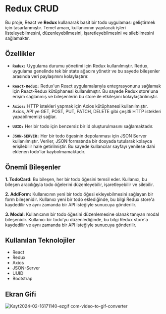 # Redux CRUD

Bu proje, React ve **Redux** kullanarak basit bir todo uygulaması geliştirmek için tasarlanmıştır. Temel amacı, kullanıcının yapılacak işleri listeleyebilmesini, düzenleyebilmesini, işaretleyebilmesini ve silebilmesini sağlamaktır.

## Özellikler

* **``Redux:``** Uygulama durumu yönetimi için Redux kullanılmıştır. Redux, uygulama genelinde tek bir state ağacını yönetir ve bu sayede bileşenler arasında veri paylaşımını kolaylaştırır.

* **``React-Redux:``** Redux'un React uygulamalarıyla entegrasyonunu sağlamak için React-Redux kütüphanesi kullanılmıştır. Bu sayede Redux store'una erişim sağlanmış ve bileşenlerin bu store ile etkileşimi kolaylaştırılmıştır.

* **``Axios:``** HTTP istekleri yapmak için Axios kütüphanesi kullanılmıştır. Axios, API'ye GET, POST, PUT, PATCH, DELETE gibi çeşitli HTTP istekleri yapabilmemizi sağlar.

* **``UUID:``** Her bir todo için benzersiz bir id oluşturulmasını sağlamaktadır.

* **``JSON-SERVER:``** Her bir todo ögesinin depolanması için JSON Server kullanılmıştır. Veriler, JSON formatında bir dosyada tutularak kolayca erişilebilir hale getirilmiştir. Bu sayede kullancılar sayfayı yenilese dahi eklenen todo'lar kaybolmamaktadır.

## Önemli Bileşenler

**1. TodoCard:** Bu bileşen, her bir todo öğesini temsil eder. Kullanıcı, bu bileşen aracılığıyla todo öğelerini düzenleyebilir, işaretleyebilir ve silebilir.

**2. AddForm:** Kullanıcının yeni bir todo öğesi ekleyebilmesini sağlayan bir form bileşenidir. Kullanıcı yeni bir todo eklediğinde, bu bilgi Redux store'a kaydedilir ve aynı zamanda bir API isteğiyle sunucuya gönderilir.

**3. Modal:** Kullanıcının bir todo öğesini düzenlemesine olanak tanıyan modal bileşenidir. Kullanıcı bir todo'yu düzenlediğinde, bu bilgi Redux store'a kaydedilir ve aynı zamanda bir API isteğiyle sunucuya gönderilir.

## Kullanılan Teknolojiler

* React
* Redux
* Axios
* JSON-Server
* UUID
* Bootstrap

## Ekran Gifi

![Kayt2024-02-16171140-ezgif com-video-to-gif-converter](https://github.com/serhatakhan/Redux-CRUD/assets/147662915/e229752e-e255-420d-9749-050ad29e20aa)
